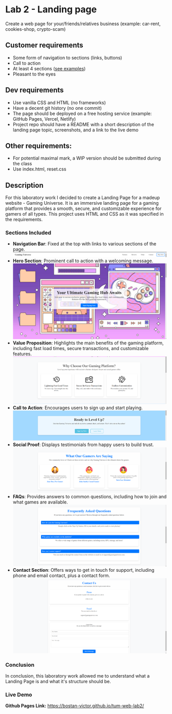 # Lab 2 - Landing page

Create a web page for your/friends/relatives business (example: car-rent, cookies-shop, crypto-scam)

## Customer requirements

- Some form of navigation to sections (links, buttons)
- Call to action
- At least 4 sections ([see examples](https://webflow.com/blog/high-converting-landing-page))
- Pleasant to the eyes

## Dev requirements

- Use vanilla CSS and HTML (no frameworks)
- Have a decent git history (no one commit)
- The page should be deployed on a free hosting service (example: GitHub Pages, Vercel, Netlify)
- Project repo should have a README with a short description of the landing page topic, screenshots, and a link to the live demo

## Other requirements:

- For potential maximal mark, a WIP version should be submitted during the class
- Use index.html, reset.css

## Description

For this laboratory work I decided to create a Landing Page for a madeup website - Gaming Universe. It is an immersive landing page for a gaming platform that provides a smooth, secure, and customizable experience for gamers of all types. This project uses HTML and CSS as it was specified in the requirements.

### Sections Included

- **Navigation Bar**: Fixed at the top with links to various sections of the page.
![navbar](readme_img/nav.png)
- **Hero Section**: Prominent call to action with a welcoming message.
![hero](readme_img/hero.png)
- **Value Proposition**: Highlights the main benefits of the gaming platform, including fast load times, secure transactions, and customizable features.
![value proposition](readme_img/value-proposition.png)
- **Call to Action**: Encourages users to sign up and start playing.
![call to action](readme_img/cta.png)
- **Social Proof**: Displays testimonials from happy users to build trust.
![social proof](readme_img/social-proof.png)
- **FAQs**: Provides answers to common questions, including how to join and what games are available.
![faq](readme_img/faq.png)
- **Contact Section**: Offers ways to get in touch for support, including phone and email contact, plus a contact form.
![contact](readme_img/contact.png)

### Conclusion 

In conclusion, this laboratory work allowed me to understand what a Landing Page is and what it's structure should be.

### Live Demo

**Github Pages Link:** https://bostan-victor.github.io/tum-web-lab2/ 